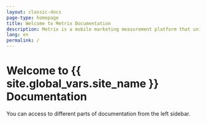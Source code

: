 ```yaml
---
layout: classic-docs
page-type: homepage
title: Welcome to Metrix Documentation
description: Metrix is a mobile marketing measurement platform that unifies mobile attribution and analytics into one powerful platform
lang: en
permalink: /
---
```


<h1>Welcome to {{ site.global_vars.site_name }} Documentation</h1>
You can access to different parts of documentation from the left sidebar.

